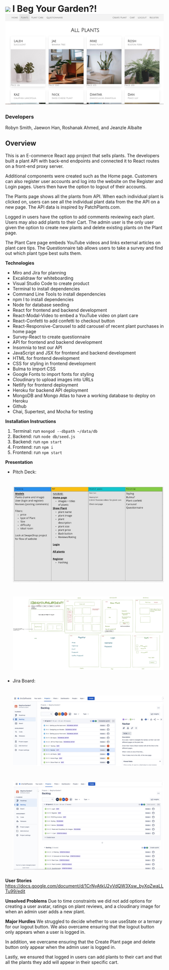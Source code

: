 # ![](https://ga-dash.s3.amazonaws.com/production/assets/logo-9f88ae6c9c3871690e33280fcf557f33.png) I Beg Your Garden?! ![](src/images/ReadMe.jpeg)
### Developers
Robyn Smith, Jaewon Han, Roshanak Ahmed, and Jeanzle Albalte

## Overview
This is an E-commerce React app project that sells plants. The developers built a plant API with back-end endpoints and connected it to React routes on a front-end proxy server. 

Additional components were created such as the Home page. Customers can also register user accounts and log into the website on the Register and Login pages. Users then have the option to logout of their accounts.

The Plants page shows all the plants from API. When each individual plant is clicked on, users can see all the individual plant data from the the API on a new page. The API data is inspired by PatchPlants.com.

Logged in users have the option to add comments reviewing each plant. Users may also add plants to their Cart. The admin user is the only user given the option to create new plants and delete existing plants on the Plant page.

The Plant Care page embeds YouTube videos and links external articles on plant care tips. The Questionnaire tab allows users to take a survey and find out which plant type best suits them.


**Technologies**
- Miro and Jira for planning
- Excalidraw for whiteboarding
- Visual Studio Code to create product
- Terminal to install dependencies
- Command Line Tools to install dependencies
- npm I to install dependencies
- Node for database seeding
- React for frontend and backend development
- React-Modal-Video to embed a YouTube video on plant care
- React-Confetti to add confetti to checkout button
- React-Responsive-Carousel to add carousel of recent plant purchases  in home page
- Survey-React to create questionnaire
- API for frontend and backend development
- Insomnia to test our API
- JavaScript and JSX for frontend and backend development
- HTML for frontend development
- CSS for styling in frontend development
-  Bulma to import CSS
- Google Fonts to import fonts for styling
- Cloudinary to upload images into URLs
- Netlify for frontend deployment
- Heroku for backend API deployment
- MongoDB and Mongo Atlas to have a working database to deploy on Heroku
- Github
- Chai, Supertest, and Mocha for testing

**Installation Instructions**
  1. Terminal: run `mongod --dbpath ~/data/db`
  2. Backend: run `node db/seed.js`
  3. Backend: run `npm start`
  4. Frontend: run `npm i`
  5. Frontend: run `npm start`


 **Presentation** 
  - Pitch Deck:
      # ![](src/images/miro-planning.jpeg)
      # ![](src/images/whiteboard.jpeg)
- Jira Board:
    # ![](src/images/jira-sprint-1.jpeg)
    # ![](src/images/jira-sprint-2-and-stretch-goals.jpeg)
**User Stories** 
      https://docs.google.com/document/d/1CrNyAtkU2yVdQW3Xsw_byXqZwaLLTu99/edit 


 **Unsolved Problems**
Due to time constraints we did not add options for creating a user avatar, ratings on plant reviews, and a cloudinary image for when an admin user adds a new plant.
 
 **Major Hurdles**
We struggled to decide whether to use useState or a ternary for our logout button. We also overcame ensuring that the logout button only appears when a user is logged in.

In addition, we overcame ensuring that the Create Plant page and delete button only appear when the admin user is logged in.

Lastly, we ensured that logged in users can add plants to their cart and that all the plants they add will appear in their specific cart.